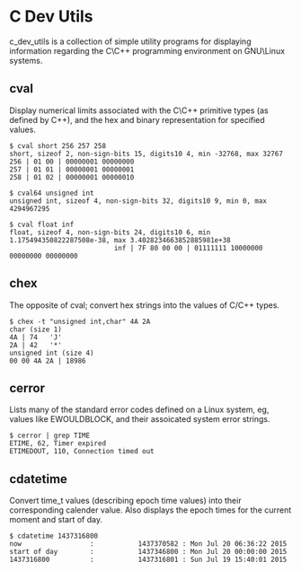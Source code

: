 C Dev Utils
===========

c_dev_utils is a collection of simple utility programs for displaying
information regarding the C\C++ programming environment on GNU\Linux systems.

cval
----

Display numerical limits associated with the C\C++ primitive types (as defined
by C++), and the hex and binary representation for specified values.

    $ cval short 256 257 258
    short, sizeof 2, non-sign-bits 15, digits10 4, min -32768, max 32767
    256 | 01 00 | 00000001 00000000
    257 | 01 01 | 00000001 00000001
    258 | 01 02 | 00000001 00000010

    $ cval64 unsigned int
    unsigned int, sizeof 4, non-sign-bits 32, digits10 9, min 0, max 4294967295

    $ cval float inf
    float, sizeof 4, non-sign-bits 24, digits10 6, min 1.175494350822287508e-38, max 3.4028234663852885981e+38
                              inf | 7F 80 00 00 | 01111111 10000000 00000000 00000000


chex
----

The opposite of cval; convert hex strings into the values of C/C++ types.

    $ chex -t "unsigned int,char" 4A 2A
    char (size 1)
    4A | 74   'J'
    2A | 42   '*'
    unsigned int (size 4)
    00 00 4A 2A | 18986


cerror
------

Lists many of the standard error codes defined on a Linux system, eg, values
like EWOULDBLOCK, and their assoicated system error strings.


    $ cerror | grep TIME
    ETIME, 62, Timer expired
    ETIMEDOUT, 110, Connection timed out


cdatetime
---------

Convert time_t values (describing epoch time values) into their corresponding
calender value. Also displays the epoch times for the current moment and start
of day.


    $ cdatetime 1437316800
    now                 :           1437370582 : Mon Jul 20 06:36:22 2015
    start of day        :           1437346800 : Mon Jul 20 00:00:00 2015
    1437316800          :           1437316801 : Sun Jul 19 15:40:01 2015
